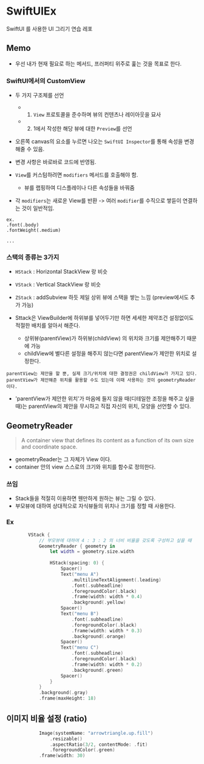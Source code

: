 # SwiftUIEx
SwiftUI 를 사용한 UI 그리기 연습 레포

## Memo

- 우선 내가 현재 필요로 하는 메서드, 프러퍼티 위주로 훑는 것을 목표로 한다. 

### SwiftUI에서의 CustomView
- 두 가지 구조체를 선언
    - 1) `View` 프로토콜을 준수하며 뷰의 컨텐츠나 레이아웃을 묘사
    - 2) 1에서 작성한 해당 뷰에 대한 `Preview`를 선언
 - 오른쪽 canvas의 요소를 누르면 나오는 `SwiftUI Inspector`를 통해 속성을 변경해줄 수 있음.
 - 변경 사항은 바로바로 코드에 반영됨.

 - `View`를 커스텀하려면 `modifiers` 메서드를 호출해야 함.
    - 뷰를 랩핑하여 디스플레이나 다른 속성들을 바꿔줌
 
 - 각 `modifiers`는 새로운 View를 반환 -> 여러 `modifier`를 수직으로 쌓듣이 연결하는 것이 일반적임.
```
ex. 
.font(.body)
.fontWeight(.medium) 

...
```

### 스택의 종류는 3가지
 - `HStack` : Horizontal StackView 랑 비슷
 - `VStack` : Vertical StackView 랑 비슷
 - `ZStack` : addSubview 하듯 제일 상위 뷰에 스택을 쌓는 느낌
 (preview에서도 추가 가능)

- Sttack은 ViewBuilder에 하위뷰를 넣어두기만 하면 세세한 제약조건 설정없이도 적절한 배치를 알아서 해준다.
    - 상위뷰(parentView)가 하위뷰(childView) 의 위치와 크기를 제안해주기 때문에 가능
    - childView에 별다른 설정을 해주지 않는다면 parentView가 제안한 위치로 설정한다.
```
parentView는 제안을 할 뿐, 실제 크기/위치에 대한 결정권은 childView가 가지고 있다.
parentView가 제안해준 위치를 활용할 수도 있는데 이때 사용하는 것이 geometryReader이다.
```

- 'parentView가 제안한 위치'가 마음에 들지 않을 때(디테일한 조정을 해주고 싶을 때)는 parentView의 제안을 무시하고 직접 자신의 위치, 모양을 선언할 수 있다.

## GeometryReader
> A container view that defines its content as a function of its own size and coordinate space.

- geometryReader는 그 자체가 View 이다.
- container 안의 view 스스로의 크기와 위치를 함수로 정의한다.

### 쓰임
- Stack들을 적절히 이용하면 웬만하게 원하는 뷰는 그릴 수 있다.
- 부모뷰에 대하여 상대적으로 자식뷰들의 위치나 크기를 정할 때 사용한다.

### Ex
```swift
        VStack {
            // 부모뷰에 대하여 4 : 3 : 2 의 너비 비율을 갖도록 구성하고 싶을 때
            GeometryReader { geometry in
                let width = geometry.size.width
                
                HStack(spacing: 0) {
                    Spacer()
                    Text("menu A")
                        .multilineTextAlignment(.leading)
                        .font(.subheadline)
                        .foregroundColor(.black)
                        .frame(width: width * 0.4)
                        .background(.yellow)
                    Spacer()
                    Text("menu B")
                        .font(.subheadline)
                        .foregroundColor(.black)
                        .frame(width: width * 0.3)
                        .background(.orange)
                    Spacer()
                    Text("menu C")
                        .font(.subheadline)
                        .foregroundColor(.black)
                        .frame(width: width * 0.2)
                        .background(.green)
                    Spacer()
                }
            }
            .background(.gray)
            .frame(maxHeight: 18)
```

## 이미지 비율 설정 (ratio)
```swift
            Image(systemName: "arrowtriangle.up.fill")
                .resizable()
                .aspectRatio(3/2, contentMode: .fit)
                .foregroundColor(.green)
            .frame(width: 30)
```
